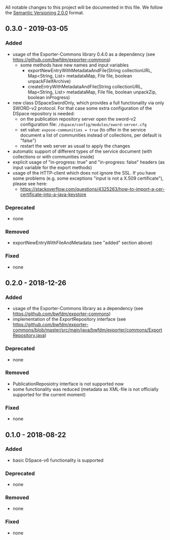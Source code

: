 All notable changes to this project will be documented in this file.
We follow the [Semantic Versioning 2.0.0](http://semver.org/) format.




## 0.3.0 - 2019-03-05

### Added
- usage of the Exporter-Commons library 0.4.0 as a dependency (see https://github.com/bwfdm/exporter-commons)
  * some methods have new names and input variables
    - exportNewEntryWithMetadataAndFile(String collectionURL, Map<String, List<String>> metadataMap, File file, boolean unpackFileIfArchive)
    - createEntryWithMetadataAndFile(String collectionURL, Map<String, List<String>> metadataMap, File file, boolean unpackZip, boolean inProgress)
- new class DSpaceSwordOnly, which provides a full functionality via only SWORD-v2 protocol. For that case some extra configuration of the DSpace repository is needed:
  * on the publication repository server open the sword-v2 configuration file: `/dspace/config/modules/sword-server.cfg`
  * set value: `expose-communities = true` (to offer in the service document a list of communities instead of collections, per default is "false")
  * restart the web server as usual to apply the changes
- automatic support of different types of the service document (with collections or with communities inside)     
- explicit usage of "in-progress: true" and "in-progress: false" headers (as input variable for the export methods)
- usage of the HTTP-client which does not ignore the SSL. If you have some problems (e.g. some exceptions "input is not a X.509 certificate"), please see here:
  * https://stackoverflow.com/questions/4325263/how-to-import-a-cer-certificate-into-a-java-keystore

### Deprecated
- none

### Removed
- exportNewEntryWithFileAndMetadata (see "added" section above)

### Fixed
- none 




## 0.2.0 - 2018-12-26

### Added
- usage of the Exporter-Commons library as a dependency (see https://github.com/bwfdm/exporter-commons)
- implementation of the ExportRepository interface (see https://github.com/bwfdm/exporter-commons/blob/master/src/main/java/bwfdm/exporter/commons/ExportRepository.java)

### Deprecated
- none

### Removed
- PublicationReposiotry interface is not supported now
- some functionality was reduced (metadata as XML-file is not officially supported for the current moment)

### Fixed
- none  




## 0.1.0 - 2018-08-22

### Added
- basic DSpace-v6 functionality is supported

### Deprecated
- none

### Removed
- none

### Fixed
- none
